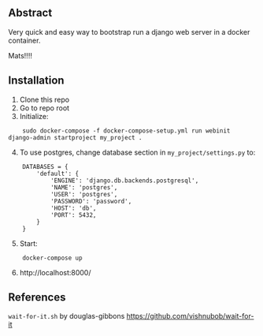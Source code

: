 
## Abstract
Very quick and easy way to bootstrap run a django web server in a docker container.

Mats!!!!

## Installation
1. Clone this repo
2. Go to repo root
3. Initialize:
```
    sudo docker-compose -f docker-compose-setup.yml run webinit django-admin startproject my_project .
```
4. To use postgres, change database section in `my_project/settings.py` to:
```
    DATABASES = {
        'default': {
            'ENGINE': 'django.db.backends.postgresql',
            'NAME': 'postgres',
            'USER': 'postgres',
            'PASSWORD': 'password',
            'HOST': 'db',
            'PORT': 5432,
        }
    }
```
5. Start:
```
    docker-compose up
```
6. http://localhost:8000/

## References

`wait-for-it.sh` by douglas-gibbons https://github.com/vishnubob/wait-for-it
